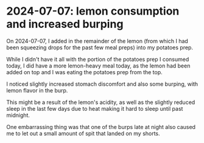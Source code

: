 # 2024-07-07: lemon consumption and increased burping

On 2024-07-07, I added in the remainder of the lemon (from which I had
been squeezing drops for the past few meal preps) into my potatoes
prep.

While I didn't have it all with the portion of the potatoes prep I
consumed today, I did have a more lemon-heavy meal today, as the lemon
had been added on top and I was eating the potatoes prep from the top.

I noticed slightly increased stomach discomfort and also some burping,
with lemon flavor in the burp.

This might be a result of the lemon's acidity, as well as the slightly
reduced sleep in the last few days due to heat making it hard to sleep
until past midnight.

One embarrassing thing was that one of the burps late at night also
caused me to let out a small amount of spit that landed on my shorts.
